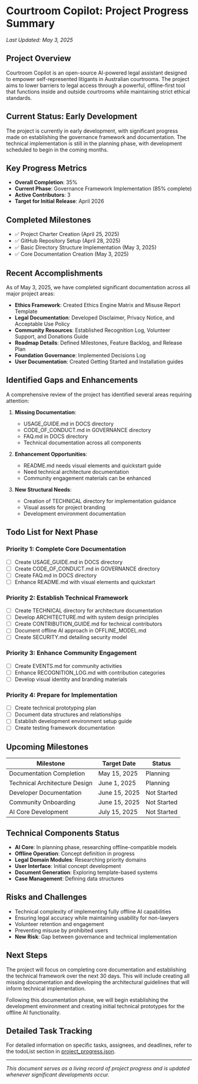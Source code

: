 # Courtroom Copilot: Project Progress Summary

*Last Updated: May 3, 2025*

## Project Overview

Courtroom Copilot is an open-source AI-powered legal assistant designed to empower self-represented litigants in Australian courtrooms. The project aims to lower barriers to legal access through a powerful, offline-first tool that functions inside and outside courtrooms while maintaining strict ethical standards.

## Current Status: Early Development

The project is currently in early development, with significant progress made on establishing the governance framework and documentation. The technical implementation is still in the planning phase, with development scheduled to begin in the coming months.

## Key Progress Metrics

- **Overall Completion**: 35%
- **Current Phase**: Governance Framework Implementation (85% complete)
- **Active Contributors**: 3
- **Target for Initial Release**: April 2026

## Completed Milestones

- ✅ Project Charter Creation (April 25, 2025)
- ✅ GitHub Repository Setup (April 28, 2025)
- ✅ Basic Directory Structure Implementation (May 3, 2025)
- ✅ Core Documentation Creation (May 3, 2025)

## Recent Accomplishments

As of May 3, 2025, we have completed significant documentation across all major project areas:

- **Ethics Framework**: Created Ethics Engine Matrix and Misuse Report Template
- **Legal Documentation**: Developed Disclaimer, Privacy Notice, and Acceptable Use Policy
- **Community Resources**: Established Recognition Log, Volunteer Support, and Donations Guide
- **Roadmap Details**: Defined Milestones, Feature Backlog, and Release Plan
- **Foundation Governance**: Implemented Decisions Log
- **User Documentation**: Created Getting Started and Installation guides

## Identified Gaps and Enhancements

A comprehensive review of the project has identified several areas requiring attention:

1. **Missing Documentation**:
   - USAGE_GUIDE.md in DOCS directory
   - CODE_OF_CONDUCT.md in GOVERNANCE directory
   - FAQ.md in DOCS directory
   - Technical documentation across all components

2. **Enhancement Opportunities**:
   - README.md needs visual elements and quickstart guide
   - Need technical architecture documentation
   - Community engagement materials can be enhanced

3. **New Structural Needs**:
   - Creation of TECHNICAL directory for implementation guidance
   - Visual assets for project branding
   - Development environment documentation

## Todo List for Next Phase

### Priority 1: Complete Core Documentation
- [ ] Create USAGE_GUIDE.md in DOCS directory
- [ ] Create CODE_OF_CONDUCT.md in GOVERNANCE directory
- [ ] Create FAQ.md in DOCS directory
- [ ] Enhance README.md with visual elements and quickstart

### Priority 2: Establish Technical Framework
- [ ] Create TECHNICAL directory for architecture documentation
- [ ] Develop ARCHITECTURE.md with system design principles
- [ ] Create CONTRIBUTION_GUIDE.md for technical contributors
- [ ] Document offline AI approach in OFFLINE_MODEL.md
- [ ] Create SECURITY.md detailing security model

### Priority 3: Enhance Community Engagement
- [ ] Create EVENTS.md for community activities
- [ ] Enhance RECOGNITION_LOG.md with contribution categories
- [ ] Develop visual identity and branding materials

### Priority 4: Prepare for Implementation
- [ ] Create technical prototyping plan
- [ ] Document data structures and relationships
- [ ] Establish development environment setup guide
- [ ] Create testing framework documentation

## Upcoming Milestones

| Milestone | Target Date | Status |
|-----------|-------------|--------|
| Documentation Completion | May 15, 2025 | Planning |
| Technical Architecture Design | June 1, 2025 | Planning |
| Developer Documentation | June 15, 2025 | Not Started |
| Community Onboarding | June 15, 2025 | Not Started |
| AI Core Development | July 15, 2025 | Not Started |

## Technical Components Status

- **AI Core**: In planning phase, researching offline-compatible models
- **Offline Operation**: Concept definition in progress
- **Legal Domain Modules**: Researching priority domains
- **User Interface**: Initial concept development
- **Document Generation**: Exploring template-based systems
- **Case Management**: Defining data structures

## Risks and Challenges

- Technical complexity of implementing fully offline AI capabilities
- Ensuring legal accuracy while maintaining usability for non-lawyers
- Volunteer retention and engagement
- Preventing misuse by prohibited users
- **New Risk**: Gap between governance and technical implementation

## Next Steps

The project will focus on completing core documentation and establishing the technical framework over the next 30 days. This will include creating all missing documentation and developing the architectural guidelines that will inform technical implementation.

Following this documentation phase, we will begin establishing the development environment and creating initial technical prototypes for the offline AI functionality.

## Detailed Task Tracking

For detailed information on specific tasks, assignees, and deadlines, refer to the todoList section in [project_progress.json](./project_progress.json).

---

*This document serves as a living record of project progress and is updated whenever significant developments occur.*